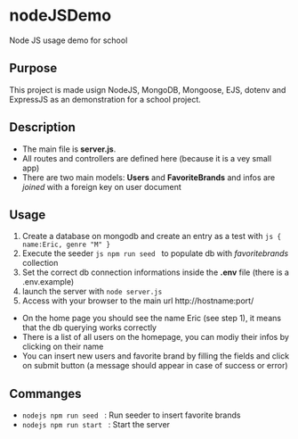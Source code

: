 # nodeJSDemo
Node JS usage demo for school 

## Purpose

This project is made usign NodeJS, MongoDB, Mongoose, EJS, dotenv and ExpressJS as an demonstration for a school project.

## Description

- The main file is **server.js**.
- All routes and controllers are defined here (because it is a vey small app)
- There are two main models: **Users** and **FavoriteBrands** and infos are *joined* with a foreign key on user document

## Usage
1. Create a database on mongodb and create an entry as a test with ```js { name:Eric, genre "M" }``` 
2. Execute the seeder ```js npm run seed ``` to populate db with *favoritebrands* collection
3. Set the correct db connection informations inside the **.env** file (there is a .env.example)
4. launch the server with ```node server.js```
5. Access with your browser to the main url http://hostname:port/

- On the home page you should see the name Eric (see step 1), it means that the db querying works correctly
- There is a list of all users on the homepage, you can modiy their infos by clicking on their name
- You can insert new users and favorite brand by filling the fields and click on submit button (a message should appear in case of success or error)


## Commanges
- ```nodejs npm run seed ``` : Run seeder to insert favorite brands
- ```nodejs npm run start ``` : Start the server